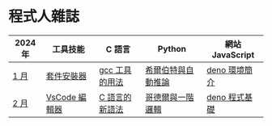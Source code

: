 # 程式人雜誌

2024年            | 工具技能 | C 語言 | Python | 網站  JavaScript
-------------------|----------|------|--------|--------------------------------------
[1 月](01/README.md)   | [套件安裝器](01/skill/README.md) | [gcc 工具的用法](01/c/README.md) | [希爾伯特與自動推論](01/python/README.md) | [deno 環境簡介](01/javascript/README.md)
[2 月](02/README.md)   | [VsCode 編輯器](02/skill/README.md) | [C 語言的新語法](02/c/README.md) | [哥德爾與一階邏輯](02/python/README.md) | [deno 程式基礎](02/javascript/README.md)

<!--
[3 月](03/README.md)   | [Git 版本管理](01/skill/README.md) | [自製編譯器 C4](03/c/README.md) | [丘奇與 λ-Calculus](03/python/README.md) | [deno 框架 oak](03/javascript/README.md)
[4 月](04/README.md)   | [Github 專案分享](01/skill/README.md) | [自製虛擬機 VM4](04/c/README.md) | [圖靈的機器](04/python/README.md) | [用 deno 寫 Blog 系統](04/javascript/README.md)
[5 月](05/README.md)   | [Github Pages 架站](01/skill/README.md) | [x86組合語言](05/c/README.md) | [喬姆斯基的語法](05/python/README.md) | [佈署 deno 程式](05/javascript/README.md)
[6 月](06/README.md)   | [ChatGPT語言模型](01/skill/README.md) | [自製快速轉譯 JIT4](06/c/README.md) | [庫克與 NP-Complete](06/python/README.md) | [deno 的 Session](06/javascript/README.md)
[7 月](07/README.md)   | [...](01/skill/README.md) | [RISC-V 處理器](07/c/README.md) | [馮紐曼的報告](07/python/README.md) | [Fetch api 的用法](07/javascript/README.md)
[8 月](08/README.md)   | [...](01/skill/README.md) | [RISC-V 上 Hello](08/c/README.md) | [從語言到機器](08/python/README.md) | [deno 與資料庫](08/javascript/README.md)
[9 月](09/README.md)   | [Vim 編輯器](01/skill/README.md) | [RISC-V 內文切換](09/c/README.md) | [爬山演算法](09/python/README.md) | [WebSocket 通訊](09/javascript/README.md)
[10 月](10/README.md)   | [Markdown 書寫格式](01/skill/README.md) | [RISC-V 多工 OS](10/c/README.md) | [梯度下降法](10/python/README.md) | [deno 工具的使用](10/javascript/README.md)
[11 月](11/README.md)   | [Github 上的 Markdown](01/skill/README.md) | [RISC-V 時間中斷](11/c/README.md) | [反傳遞算法 micrograd](11/python/README.md) | [發布 deno 套件](11/javascript/README.md)
[12 月](12/README.md)   | [ssh 遠端登入](01/skill/README.md) | [RISC-V 可搶先 OS](12/c/README.md) | [循環神經網路 RNN](12/python/README.md) | [deno 的 std 標準函式庫](12/javascript/README.md)
-->